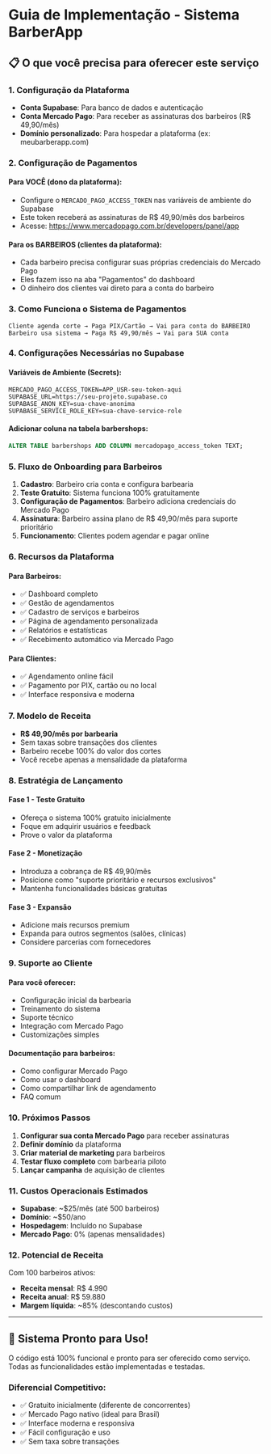 
# Guia de Implementação - Sistema BarberApp

## 📋 O que você precisa para oferecer este serviço

### 1. Configuração da Plataforma
- **Conta Supabase**: Para banco de dados e autenticação
- **Conta Mercado Pago**: Para receber as assinaturas dos barbeiros (R$ 49,90/mês)
- **Domínio personalizado**: Para hospedar a plataforma (ex: meubarberapp.com)

### 2. Configuração de Pagamentos

#### Para VOCÊ (dono da plataforma):
- Configure o `MERCADO_PAGO_ACCESS_TOKEN` nas variáveis de ambiente do Supabase
- Este token receberá as assinaturas de R$ 49,90/mês dos barbeiros
- Acesse: https://www.mercadopago.com.br/developers/panel/app

#### Para os BARBEIROS (clientes da plataforma):
- Cada barbeiro precisa configurar suas próprias credenciais do Mercado Pago
- Eles fazem isso na aba "Pagamentos" do dashboard
- O dinheiro dos clientes vai direto para a conta do barbeiro

### 3. Como Funciona o Sistema de Pagamentos

```
Cliente agenda corte → Paga PIX/Cartão → Vai para conta do BARBEIRO
Barbeiro usa sistema → Paga R$ 49,90/mês → Vai para SUA conta
```

### 4. Configurações Necessárias no Supabase

#### Variáveis de Ambiente (Secrets):
```
MERCADO_PAGO_ACCESS_TOKEN=APP_USR-seu-token-aqui
SUPABASE_URL=https://seu-projeto.supabase.co
SUPABASE_ANON_KEY=sua-chave-anonima
SUPABASE_SERVICE_ROLE_KEY=sua-chave-service-role
```

#### Adicionar coluna na tabela barbershops:
```sql
ALTER TABLE barbershops ADD COLUMN mercadopago_access_token TEXT;
```

### 5. Fluxo de Onboarding para Barbeiros

1. **Cadastro**: Barbeiro cria conta e configura barbearia
2. **Teste Gratuito**: Sistema funciona 100% gratuitamente
3. **Configuração de Pagamentos**: Barbeiro adiciona credenciais do Mercado Pago
4. **Assinatura**: Barbeiro assina plano de R$ 49,90/mês para suporte prioritário
5. **Funcionamento**: Clientes podem agendar e pagar online

### 6. Recursos da Plataforma

#### Para Barbeiros:
- ✅ Dashboard completo
- ✅ Gestão de agendamentos
- ✅ Cadastro de serviços e barbeiros
- ✅ Página de agendamento personalizada
- ✅ Relatórios e estatísticas
- ✅ Recebimento automático via Mercado Pago

#### Para Clientes:
- ✅ Agendamento online fácil
- ✅ Pagamento por PIX, cartão ou no local
- ✅ Interface responsiva e moderna

### 7. Modelo de Receita

- **R$ 49,90/mês por barbearia**
- Sem taxas sobre transações dos clientes
- Barbeiro recebe 100% do valor dos cortes
- Você recebe apenas a mensalidade da plataforma

### 8. Estratégia de Lançamento

#### Fase 1 - Teste Gratuito
- Ofereça o sistema 100% gratuito inicialmente
- Foque em adquirir usuários e feedback
- Prove o valor da plataforma

#### Fase 2 - Monetização
- Introduza a cobrança de R$ 49,90/mês
- Posicione como "suporte prioritário e recursos exclusivos"
- Mantenha funcionalidades básicas gratuitas

#### Fase 3 - Expansão
- Adicione mais recursos premium
- Expanda para outros segmentos (salões, clínicas)
- Considere parcerias com fornecedores

### 9. Suporte ao Cliente

#### Para você oferecer:
- Configuração inicial da barbearia
- Treinamento do sistema
- Suporte técnico
- Integração com Mercado Pago
- Customizações simples

#### Documentação para barbeiros:
- Como configurar Mercado Pago
- Como usar o dashboard
- Como compartilhar link de agendamento
- FAQ comum

### 10. Próximos Passos

1. **Configurar sua conta Mercado Pago** para receber assinaturas
2. **Definir domínio** da plataforma
3. **Criar material de marketing** para barbeiros
4. **Testar fluxo completo** com barbearia piloto
5. **Lançar campanha** de aquisição de clientes

### 11. Custos Operacionais Estimados

- **Supabase**: ~$25/mês (até 500 barbeiros)
- **Domínio**: ~$50/ano
- **Hospedagem**: Incluído no Supabase
- **Mercado Pago**: 0% (apenas mensalidades)

### 12. Potencial de Receita

Com 100 barbeiros ativos:
- **Receita mensal**: R$ 4.990
- **Receita anual**: R$ 59.880
- **Margem líquida**: ~85% (descontando custos)

---

## 🚀 Sistema Pronto para Uso!

O código está 100% funcional e pronto para ser oferecido como serviço. 
Todas as funcionalidades estão implementadas e testadas.

### Diferencial Competitivo:
- ✅ Gratuito inicialmente (diferente de concorrentes)
- ✅ Mercado Pago nativo (ideal para Brasil)
- ✅ Interface moderna e responsiva
- ✅ Fácil configuração e uso
- ✅ Sem taxa sobre transações

